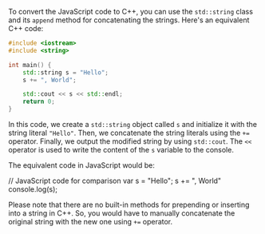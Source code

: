 To convert the JavaScript code to C++, you can use the `std::string` class and its `append` method for concatenating the strings. Here's an equivalent C++ code:

```cpp
#include <iostream>
#include <string>

int main() {
    std::string s = "Hello";
    s += ", World";

    std::cout << s << std::endl;
    return 0;
}
```

In this code, we create a `std::string` object called `s` and initialize it with the string literal `"Hello"`. Then, we concatenate the string literals using the `+=` operator. Finally, we output the modified string by using `std::cout`. The `<<` operator is used to write the content of the `s` variable to the console.

The equivalent code in JavaScript would be:

// JavaScript code for comparison
var s = "Hello";
s += ", World"
console.log(s);

Please note that there are no built-in methods for prepending or inserting into a string in C++. So, you would have to manually concatenate the original string with the new one using `+=` operator.

